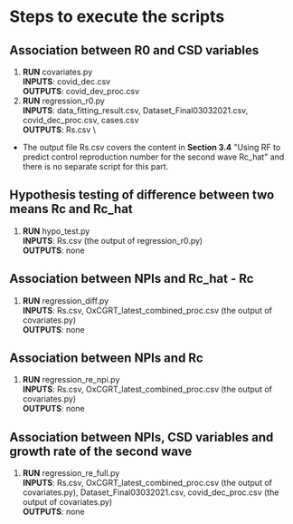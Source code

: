 # Steps to execute the scripts

## Association between R0 and CSD variables
1. **RUN** covariates.py \
   **INPUTS**: covid_dec.csv \
   **OUTPUTS**: covid_dev_proc.csv
2. **RUN** regression_r0.py \
   **INPUTS**: data_fitting_result.csv, Dataset_Final03032021.csv, covid_dec_proc.csv, cases.csv \
   **OUTPUTS**: Rs.csv \
* The output file Rs.csv covers the content in **Section 3.4** "Using RF to predict control reproduction number for the second wave Rc_hat" and there is no separate script for this part.
   
## Hypothesis testing of difference between two means Rc and Rc_hat
1. **RUN** hypo_test.py \
   **INPUTS**: Rs.csv (the output of regression_r0.py) \
   **OUTPUTS**: none

## Association between NPIs and Rc_hat - Rc
1. **RUN** regression_diff.py \
   **INPUTS**: Rs.csv, OxCGRT_latest_combined_proc.csv (the output of covariates.py) \
   **OUTPUTS**: none      

## Association between NPIs and Rc
1. **RUN** regression_re_npi.py \
   **INPUTS**: Rs.csv, OxCGRT_latest_combined_proc.csv (the output of covariates.py) \
   **OUTPUTS**: none      

## Association between NPIs, CSD variables and growth rate of the second wave
1. **RUN** regression_re_full.py \
   **INPUTS**: Rs.csv, OxCGRT_latest_combined_proc.csv (the output of covariates.py), Dataset_Final03032021.csv, 
   covid_dec_proc.csv (the output of covariates.py)  
   **OUTPUTS**: none 